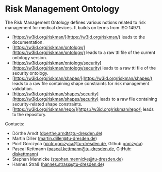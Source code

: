 # Risk Management Ontology

The Risk Management Ontology defines various notions related to risk management for medical devices. It builds on terms from ISO 14971.

- [https://w3id.org/riskman/](https://w3id.org/riskman/) leads to the documentation.
- [https://w3id.org/riskman/ontology/](https://w3id.org/riskman/ontology/) leads to a raw ttl file of the current ontology version.
- [https://w3id.org/riskman/ontology/security](https://w3id.org/riskman/ontology/security) leads to a raw ttl file of the security ontology.
- [https://w3id.org/riskman/shapes/](https://w3id.org/riskman/shapes/) leads to a raw file containing shape constraints for risk management validation.
- [https://w3id.org/riskman/shapes/security](https://w3id.org/riskman/shapes/security) leads to a raw file containing security-related shape constraints.
- [https://w3id.org/riskman/repo/](https://w3id.org/riskman/repo/) leads to the repository. 

Contacts:
- Dörthe Arndt (<doerthe.arndt@tu-dresden.de>)
- Martin Diller (<martin.diller@tu-dresden.de>)
- Piort Gorczyca (<piotr.gorczyca@tu-dresden.de>, Github [gorczyca](https://github.com/gorczyca))
- Pascal Kettmann (<pascal.kettmann@tu-dresden.de>, GitHub: [diskettmann](https://github.com/diskettmann))
- Stephan Mennicke (<stephan.mennicke@tu-dresden.de>)
- Hannes Straß (<hannes.strass@tu-dresden.de>)
